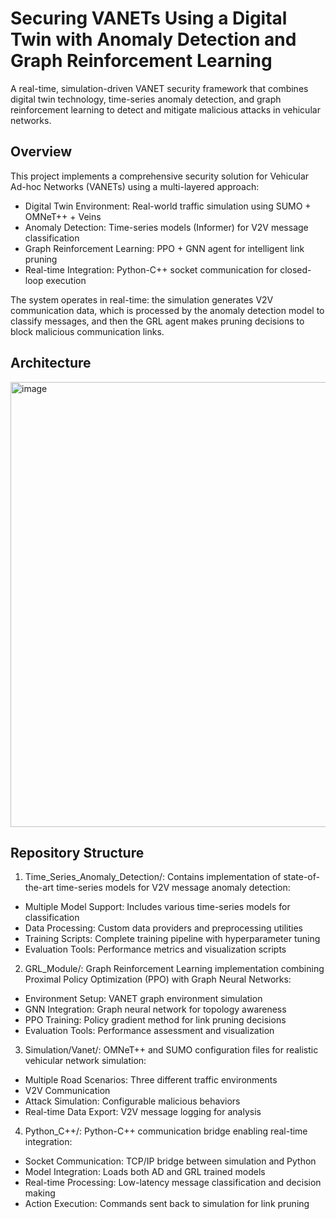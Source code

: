 # Securing VANETs Using a Digital Twin with Anomaly Detection and Graph Reinforcement Learning
A real-time, simulation-driven VANET security framework that combines digital twin technology, time-series anomaly detection, and graph reinforcement learning to detect and mitigate malicious attacks in vehicular networks.

## Overview
This project implements a comprehensive security solution for Vehicular Ad-hoc Networks (VANETs) using a multi-layered approach:

- Digital Twin Environment: Real-world traffic simulation using SUMO + OMNeT++ + Veins
- Anomaly Detection: Time-series models (Informer) for V2V message classification
- Graph Reinforcement Learning: PPO + GNN agent for intelligent link pruning
- Real-time Integration: Python-C++ socket communication for closed-loop execution

The system operates in real-time: the simulation generates V2V communication data, which is processed by the anomaly detection model to classify messages, and then the GRL agent makes pruning decisions to block malicious communication links.

## Architecture
<img width="840" height="712" alt="image" src="https://github.com/user-attachments/assets/5c2d745a-f31d-4209-b219-c61df6f24f31" />

## Repository Structure
1. Time_Series_Anomaly_Detection/: 
Contains implementation of state-of-the-art time-series models for V2V message anomaly detection:

- Multiple Model Support: Includes various time-series models for classification
- Data Processing: Custom data providers and preprocessing utilities
- Training Scripts: Complete training pipeline with hyperparameter tuning
- Evaluation Tools: Performance metrics and visualization scripts

2. GRL_Module/: 
Graph Reinforcement Learning implementation combining Proximal Policy Optimization (PPO) with Graph Neural Networks:

- Environment Setup: VANET graph environment simulation
- GNN Integration: Graph neural network for topology awareness
- PPO Training: Policy gradient method for link pruning decisions
- Evaluation Tools: Performance assessment and visualization

3. Simulation/Vanet/: 
OMNeT++ and SUMO configuration files for realistic vehicular network simulation:

- Multiple Road Scenarios: Three different traffic environments
- V2V Communication
- Attack Simulation: Configurable malicious behaviors
- Real-time Data Export: V2V message logging for analysis

4. Python_C++/: 
Python-C++ communication bridge enabling real-time integration:

- Socket Communication: TCP/IP bridge between simulation and Python
- Model Integration: Loads both AD and GRL trained models
- Real-time Processing: Low-latency message classification and decision making
- Action Execution: Commands sent back to simulation for link pruning

